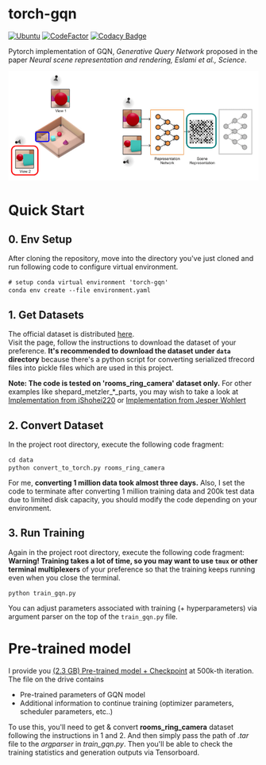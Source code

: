# torch-gqn

[![Ubuntu](https://github.com/DveloperY0115/torch-gqn/actions/workflows/ubuntu.yml/badge.svg)](https://github.com/DveloperY0115/torch-gqn/actions/workflows/ubuntu.yml)
[![CodeFactor](https://www.codefactor.io/repository/github/dvelopery0115/torch-gqn/badge/main)](https://www.codefactor.io/repository/github/dvelopery0115/torch-gqn/overview/main)
[![Codacy Badge](https://app.codacy.com/project/badge/Grade/9aaaa67b6a904f538b01b00b7a1b6e8a)](https://www.codacy.com/gh/DveloperY0115/torch-gqn/dashboard?utm_source=github.com&amp;utm_medium=referral&amp;utm_content=DveloperY0115/torch-gqn&amp;utm_campaign=Badge_Grade)

Pytorch implementation of GQN, *Generative Query Network* proposed in the paper *Neural scene representation and rendering, Eslami et al., Science*.

![Overall Structure of GQN](./media/gqn_overall.png)

# Quick Start

## 0. Env Setup
After cloning the repository, move into the directory you've just cloned and run following code to configure virtual environment.
```
# setup conda virtual environment 'torch-gqn'
conda env create --file environment.yaml
```

## 1. Get Datasets
The official dataset is distributed [here](https://github.com/deepmind/gqn-datasets).  
Visit the page, follow the instructions to download the dataset of your preference. **It's recommended to download the dataset under `data` directory** because there's a python script for converting serialized tfrecord files into pickle files which are used in this project.

**Note: The code is tested on 'rooms_ring_camera' dataset only.** For other examples like shepard_metzler_\*_parts, you may wish to take a look at [Implementation from iShohei220](https://github.com/iShohei220/torch-gqn) or [Implementation from Jesper Wohlert](https://github.com/wohlert/generative-query-network-pytorch)

## 2. Convert Dataset
In the project root directory, execute the following code fragment:
```
cd data
python convert_to_torch.py rooms_ring_camera
```
For me, **converting 1 million data took almost three days.** Also, I set the code to terminate after converting 1 million training data and 200k test data due to limited disk capacity, you should modify the code depending on your environment.

## 3. Run Training
Again in the project root directory, execute the following code fragment:  
**Warning! Training takes a lot of time, so you may want to use `tmux` or other terminal multiplexers** of your preference so that the training keeps running even when you close the terminal. 
```
python train_gqn.py
```
You can adjust parameters associated with training (+ hyperparameters) via argument parser on the top of the `train_gqn.py` file.

# Pre-trained model
I provide you 
[(2.3 GB) Pre-trained model + Checkpoint](https://drive.google.com/file/d/1iZj4c5Bv6mZ5iaOIdJ7pQZYMrk0Qkw5b/view?usp=sharing) at 500k-th iteration.
The file on the drive contains
- Pre-trained parameters of GQN model
- Additional information to continue training (optimizer parameters, scheduler parameters, etc..)

To use this, you'll need to get & convert **rooms_ring_camera** dataset following the instructions in 1 and 2. And then simply pass the path of *.tar* file to the *argparser* in *train_gqn.py*. Then you'll be able to check the training statistics and generation outputs via Tensorboard.
